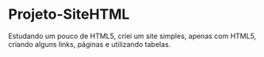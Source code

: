 # Projeto-SiteHTML

Estudando um pouco de HTML5, criei um site simples, apenas com HTML5, criando alguns links, páginas e utilizando tabelas.
